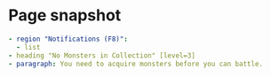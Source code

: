 # Page snapshot

```yaml
- region "Notifications (F8)":
  - list
- heading "No Monsters in Collection" [level=3]
- paragraph: You need to acquire monsters before you can battle.
```